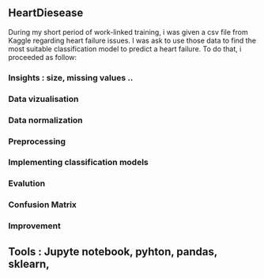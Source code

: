 ## HeartDiesease 

During my short period of work-linked training, i was given a csv file from Kaggle regarding heart failure issues.
I was ask to use those data to find the most suitable classification model to predict a heart failure. 
To do that, i proceeded as follow: 
### Insights : size, missing values ..
### Data vizualisation 
### Data normalization 
### Preprocessing
### Implementing classification models 
### Evalution 
### Confusion Matrix 
### Improvement


## Tools : Jupyte notebook, pyhton, pandas, sklearn, 
